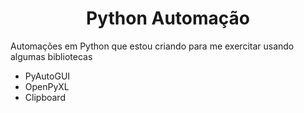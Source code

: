 <h1 align="center">Python Automação</h1>

Automações em Python que estou criando para me exercitar usando algumas bibliotecas

<ul>
 <li>PyAutoGUI</li>
 <li>OpenPyXL</li>
 <li>Clipboard</li>
</ul>
